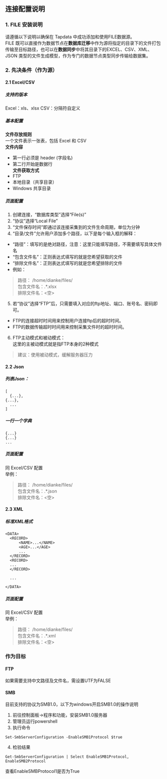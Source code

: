 ## **连接配置说明**
### **1. FILE 安装说明**
请遵循以下说明以确保在 Tapdata 中成功添加和使用FILE数据源。<br>
FILE 既可以直接作为数据节点在**数据库迁移**中作为源将指定的目录下的文件打包传输至目标路径，也可以在**数据同步**中将其目录下的EXCEL、CSV、XML、JSON 类型的文件生成模型，作为专门的数据节点类型同步传输给数据集。

### **2. 先决条件（作为源）**
#### **2.1 Excel/CSV**
##### 支持的版本
Excel：xls、xlsx
CSV：分隔符自定义

##### 基本配置
**文件存放规则**<br>
一个文件表示一张表，包括 Excel 和 CSV<br>
**文件内容**<br>
- 第一行必须是 header (字段名)<br>
- 第二行开始是数据行<br>
**文件获取方式**<br>
- FTP
- 本地目录（共享目录）
- Windows 共享目录

##### 页面配置
1. 创建连接，“数据库类型”选择“File(s)”<br>
2. “协议”选择“Local File”<br>
3. “文件保存时间”即通过该连接采集到的文件生命周期，单位为分钟<br>
4. “目录/文件”允许用户添加多个路径，以下是每个输入框的解释：<br>
- “路径”：填写的是绝对路径，注意：这里只能填写路径，不需要填写具体文件名<br>
- “包含文件名”：正则表达式填写的就是您希望获取的文件<br>
- “排除文件名”：正则表达式填写的就是您希望排除的文件<br>
- 例如：
>路径： /home/dianke/files/<br>
>包含文件名：.*.xlsx<br>
>排除文件名：<空><br>

5. 若“协议”选择“FTP”后，只需要填入对应的ftp地址、端口、账号名、密码即可。<br>
- FTP的连接超时时间用来控制用户连接ftp后的超时时间。<br>
- FTP的数据传输超时时间用来控制采集文件时的超时时间。<br>

6. FTP主动模式和被动模式：<br>
这里的主被动模式就是指FTP本身的2种模式<br>
>建议：使用被动模式，缓解服务器压力<br>

#### **2.2 Json**<br>
##### 列表Json：<br>
```
[
  {...},
{...},
  ...
]
```
##### 一行一个字典
```
{...}
{...}
...
```

##### 页面配置
同 Excel/CSV 配置<br>
举例：<br>
>路径： /home/dianke/files/<br>
>包含文件名：.*.json<br>
>排除文件名：<空><br>

#### **2.3 XML**
##### 标准XML格式
```
<DATA>
  <RECORD>
      <NAME>...</NAME>
      <AGE>...</AGE>
      ...
  </RECORD>
  <RECORD>
  ...
  </RECORD>

  ...

</DATA>
```

##### 页面配置
同 Excel/CSV 配置<br>
举例：<br>
>路径： /home/dianke/files/<br>
>包含文件名：.*.xml<br>
>排除文件名：<空><br>

### 作为目标
#### FTP
如果需要支持中文路径及文件名，需设置UTF为FALSE
#### SMB
目前支持的协议为SMB1.0，以下为windows开启SMB1.0的操作说明
1. 前往控制面板->程序和功能，安装SMB1.0服务器
2. 管理员运行powershell
3. 执行命令
```
Set-SmbServerConfiguration -EnableSMB1Protocol $true
```
4. 检验结果
```
Get-SmbServerConfiguration | Select EnableSMB1Protocol, EnableSMB2Protocol
```
查看EnableSMBProtocol1是否为True
